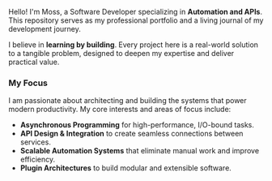 Hello! I'm Moss, a Software Developer specializing in **Automation and APIs**. This repository serves as my professional portfolio and a living journal of my development journey.

I believe in **learning by building**. Every project here is a real-world solution to a tangible problem, designed to deepen my expertise and deliver practical value.

### My Focus

I am passionate about architecting and building the systems that power modern productivity. My core interests and areas of focus include:

-   **Asynchronous Programming** for high-performance, I/O-bound tasks.
-   **API Design & Integration** to create seamless connections between services.
-   **Scalable Automation Systems** that eliminate manual work and improve efficiency.
-   **Plugin Architectures** to build modular and extensible software.
